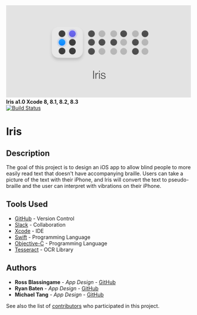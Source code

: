 ![Alt text](https://github.com/mita4829/Iris/blob/master/Header.jpg "Iris a1.0")
<b>Iris a1.0 Xcode 8, 8.1, 8.2, 8.3</b><br/>
[![Build Status](https://travis-ci.org/mita4829/Iris.svg?branch=master)](https://travis-ci.org/mita4829/Iris)

# Iris

## Description
The goal of this project is to design an iOS app to allow blind people to more easily read text that doesn't have accompanying braille. Users can take a picture of the text with their iPhone, and Iris will convert the text to pseudo-braille and the user can interpret with vibrations on their iPhone.

## Tools Used
* [GitHub](https://github.com/) - Version Control
* [Slack](https://slack.com/) - Collaboration
* [Xcode](https://developer.apple.com/xcode/) - IDE
* [Swift](https://swift.org) - Programming Language
* [Objective-C](https://developer.apple.com/reference/objectivec) - Programming Language
* [Tesseract](https://github.com/tesseract-ocr/tesseract) - OCR Library

## Authors
* **Ross Blassingame** - *App Design* - [GitHub](https://github.com/RossBlassingame)
* **Ryan Baten** - *App Design* - [GitHub](https://github.com/RyanBaten)
* **Michael Tang** - *App Design* - [GitHub](https://github.com/mita4829)

See also the list of [contributors](https://github.com/mita4829/Iris/graphs/contributors) who participated in this project.
